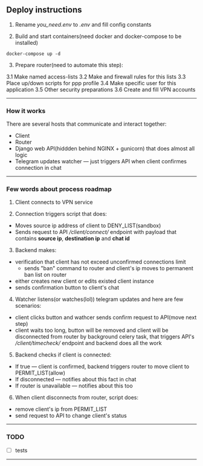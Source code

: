 ## Deploy instructions


1. Rename *you_need.env* to *.env* and fill config constants

2. Build and start containers(need docker and docker-compose to be installed)

```
docker-compose up -d
```

3. Prepare router(need to automate this step):

3.1 Make named access-lists
3.2 Make and firewall rules for this lists
3.3 Place up/down scripts for ppp profile
3.4 Make specific user for this application
3.5 Other security preparations
3.6 Create and fill VPN accounts


---


### How it works


There are several hosts that communicate and interact together:

- Client
- Router
- Django web API(hiddden behind NGINX + gunicorn) that does almost all logic
- Telegram updates watcher — just triggers API when client confirmes connection in chat


---


### Few words about process roadmap


1. Client connects to VPN service

2. Connection triggers script that does:
- Moves source ip address of client to DENY_LIST(sandbox)
- Sends request to API */client/connect/* endpoint with payload that contains **source ip**, **destination ip** and **chat id**

3. Backend makes:
- verification that client has not exceed unconfirmed connections limit
    - sends "ban" command to router and client's ip moves to permanent ban list on router
- either creates new client or edits existed client instance
- sends confirmation button to client's chat

4. Watcher listens(or watches(lol)) telegram updates and here are few scenarios:
- client clicks button and wathcer sends confirm request to API(move next step)
- client waits too long, button will be removed and client will be disconnected from router by background celery task, that triggers API's */client/timecheck/* endpoint and backend does all the work

5. Backend checks if client is connected:
- If true — client is confirmed, backend triggers router to move client to PERMIT_LIST(allow)
- If disconnected — notifies about this fact in chat
- If router is unavailable — notifies about this too

6. When client disconnects from router, script does:
- remove client's ip from PERMIT_LIST
- send request to API to change client's status


---


### TODO

-[ ] tests


---
